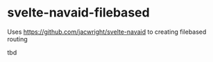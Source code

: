 # svelte-navaid-filebased
Uses https://github.com/jacwright/svelte-navaid to creating filebased routing

tbd
